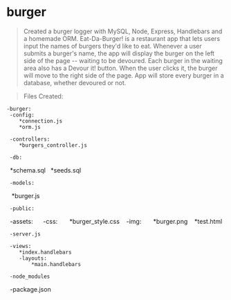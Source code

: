 # burger

>Created a burger logger with MySQL, Node, Express, Handlebars and a homemade ORM.
>Eat-Da-Burger! is a restaurant app that lets users input the names of burgers they'd like to eat.  Whenever a user submits a burger's name, the app will display the burger on the left side of the page -- waiting to be devoured.  Each burger in the waiting area also has a Devour it! button. When the user clicks it, the burger will move to the right side of the page.  App will store every burger in a database, whether devoured or not.

>Files Created:

    -burger:
     -config:
        *connection.js
        *orm.js  

     -controllers:
        *burgers_controller.js

     -db:
        *schema.sql   
        *seeds.sql

     -models:
        *burger.js

     -public:
        -assets: 
           -css:
             *burger_style.css
          -img:
            *burger.png
          *test.html

     -server.js
     
     -views:
        *index.handlebars
        -layouts:
            *main.handlebars

     -node_modules
     -package.json




  
